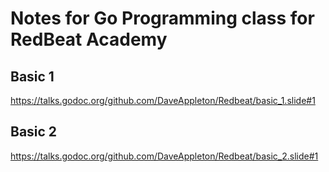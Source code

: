 # Notes for Go Programming class for RedBeat Academy

## Basic 1

https://talks.godoc.org/github.com/DaveAppleton/Redbeat/basic_1.slide#1

## Basic 2

https://talks.godoc.org/github.com/DaveAppleton/Redbeat/basic_2.slide#1